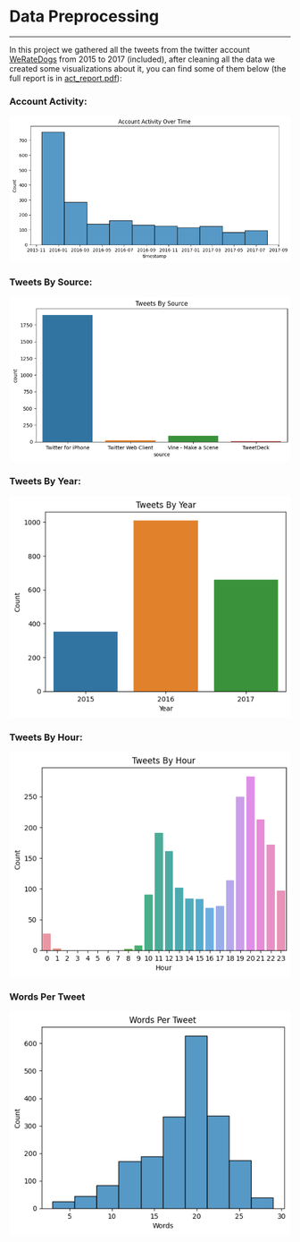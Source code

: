 # Data Preprocessing

---


In this project we gathered all the tweets from the twitter account [WeRateDogs](https://twitter.com/dog_rates) from 2015 to 2017 (included),
after cleaning all the data we created some visualizations about it, you can find some of them below (the full report is in [act_report.pdf](act_report.pdf)):

### Account Activity:
![Image](images/account-activity-over-time.png)

### Tweets By Source:
![Image](images/tweets-by-source.png)

### Tweets By Year:
![Image](images/tweets-by-year.png)

### Tweets By Hour:
![Image](images/tweets-by-hour.png)

### Words Per Tweet
![Image](images/words-per-tweet-description.png)
